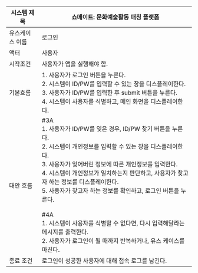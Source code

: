| 시스템 제목|쇼메이트: 문화예술활동 매칭 플랫폼  |
|-----------------|-------------------|
| 유스케이스 이름| 로그인 |
| 액터             | 사용자 |
| 시작조건          | 사용자가 앱을 실행해야 함. |           
| 기본흐름          | 1. 사용자가 로그인 버튼을 누른다.<br>2. 시스템이 ID/PW를 입력할 수 있는 창을 디스플레이한다.<br>3. 사용자가 ID/PW를 입력한 후 submit 버튼을 누른다.<br>4. 시스템이 사용자를 식별하고, 메인 화면을 디스플레이한다.
| 대안 흐름  |  #3A<br>1. 사용자가 ID/PW를 잊은 경우, ID/PW 찾기 버튼을 누른다.<br>2. 시스템이 개인정보를 입력할 수 있는 창을 디스플레이한다.<br>3. 사용자가 잊어버린 정보에 따른 개인정보를 입력한다.<br>4. 시스템이 개인정보가 일치하는지 판단하고, 사용자가 찾고자 하는 정보를 디스플레이한다.<br>5. 사용자가 찾고자 하는 정보를 확인하고, 로그인 버튼을 누른다.<br><br>#4A<br>1. 시스템이 사용자를 식별할 수 없다면, 다시 입력해달라는 메시지를 출력한다.<br>2. 사용자가 로그인이 될 때까지 반복하거나, 유스 케이스를 마친다.
| 종료 조건          | 로그인이 성공한 사용자에 대해 접속 로그를 남긴다. |